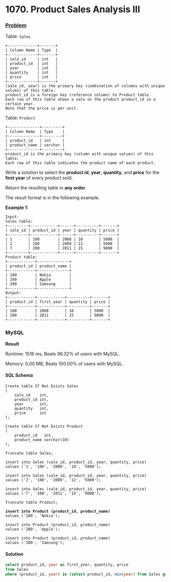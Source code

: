 # 1070. Product Sales Analysis III

### [Problem](https://leetcode.com/problems/product-sales-analysis-iii/description/)

Table: `Sales`

```
+-------------+-------+
| Column Name | Type  |
+-------------+-------+
| sale_id     | int   |
| product_id  | int   |
| year        | int   |
| quantity    | int   |
| price       | int   |
+-------------+-------+
(sale_id, year) is the primary key (combination of columns with unique values) of this table.
product_id is a foreign key (reference column) to Product table.
Each row of this table shows a sale on the product product_id in a certain year.
Note that the price is per unit.
```

Table: `Product`

```
+--------------+---------+
| Column Name  | Type    |
+--------------+---------+
| product_id   | int     |
| product_name | varchar |
+--------------+---------+
product_id is the primary key (column with unique values) of this table.
Each row of this table indicates the product name of each product.
```

Write a solution to select the **product id**, **year**, **quantity**, and **price** for the **first year** of every product sold.

Return the resulting table in **any order**.

The result format is in the following example.

**Example 1:**

```
Input: 
Sales table:
+---------+------------+------+----------+-------+
| sale_id | product_id | year | quantity | price |
+---------+------------+------+----------+-------+ 
| 1       | 100        | 2008 | 10       | 5000  |
| 2       | 100        | 2009 | 12       | 5000  |
| 7       | 200        | 2011 | 15       | 9000  |
+---------+------------+------+----------+-------+
Product table:
+------------+--------------+
| product_id | product_name |
+------------+--------------+
| 100        | Nokia        |
| 200        | Apple        |
| 300        | Samsung      |
+------------+--------------+
Output: 
+------------+------------+----------+-------+
| product_id | first_year | quantity | price |
+------------+------------+----------+-------+ 
| 100        | 2008       | 10       | 5000  |
| 200        | 2011       | 15       | 9000  |
+------------+------------+----------+-------+
```

### MySQL

**Result**

Runtime: 1518 ms, Beats 96.32% of users with MySQL.

Memory: 0.00 MB, Beats 100.00% of users with MySQL.

#### SQL Schema

<pre class="language-sql"><code class="lang-sql">Create table If Not Exists Sales
(
    sale_id    int,
    product_id int,
    year       int,
    quantity   int,
    price      int
);

Create table If Not Exists Product
(
    product_id   int,
    product_name varchar(10)
);

Truncate table Sales;

insert into Sales (sale_id, product_id, year, quantity, price)
values ('1', '100', '2008', '10', '5000');

insert into Sales (sale_id, product_id, year, quantity, price)
values ('2', '100', '2009', '12', '5000');

insert into Sales (sale_id, product_id, year, quantity, price)
values ('7', '200', '2011', '15', '9000');

Truncate table Product;

<strong>insert into Product (product_id, product_name)
</strong>values ('100', 'Nokia');

insert into Product (product_id, product_name)
values ('200', 'Apple');

insert into Product (product_id, product_name)
values ('300', 'Samsung');
</code></pre>

#### Solution

```sql
select product_id, year as first_year, quantity, price
from Sales
where (product_id, year) in (select product_id, min(year) from Sales group by product_id);
```
